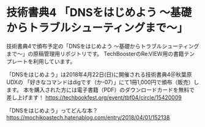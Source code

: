 # 技術書典4 「DNSをはじめよう ～基礎からトラブルシューティングまで～」

技術書典4で頒布予定の「DNSをはじめよう ～基礎からトラブルシューティングまで～」の原稿管理用リポジトリです。
TechBoosterのRe:VIEW用の書籍テンプレートを利用しています。

「DNSをはじめよう」は2018年4月22日(日)に開催される技術書典4＠秋葉原UDXの
「好きなコマンドはdigです（か-07）」にて1冊1,000円で頒布（販売）します。
本を購入された方には電子書籍（PDF）のダウンロードカードを無料で差し上げます！
https://techbookfest.org/event/tbf04/circle/15420009

「DNSをはじめよう」ってどんな本？
https://mochikoastech.hatenablog.com/entry/2018/04/01/152138
